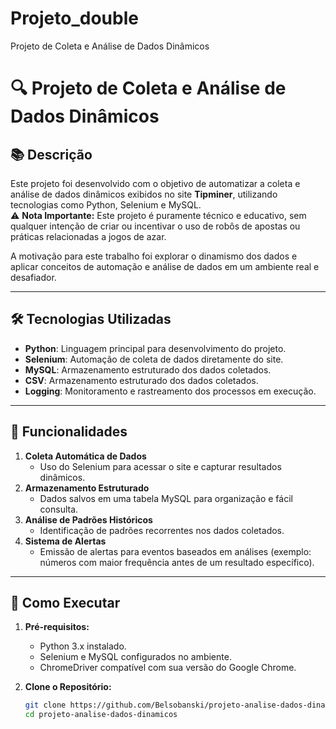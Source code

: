 # Projeto_double
Projeto de Coleta e Análise de Dados Dinâmicos
# 🔍 **Projeto de Coleta e Análise de Dados Dinâmicos**

## 📚 **Descrição**  
Este projeto foi desenvolvido com o objetivo de automatizar a coleta e análise de dados dinâmicos exibidos no site **Tipminer**, utilizando tecnologias como Python, Selenium e MySQL.  
⚠️ **Nota Importante:** Este projeto é puramente técnico e educativo, sem qualquer intenção de criar ou incentivar o uso de robôs de apostas ou práticas relacionadas a jogos de azar.  

A motivação para este trabalho foi explorar o dinamismo dos dados e aplicar conceitos de automação e análise de dados em um ambiente real e desafiador.  

---

## 🛠️ **Tecnologias Utilizadas**  
- **Python**: Linguagem principal para desenvolvimento do projeto.  
- **Selenium**: Automação de coleta de dados diretamente do site.  
- **MySQL**: Armazenamento estruturado dos dados coletados.
- **CSV**: Armazenamento estruturado dos dados coletados.  
- **Logging**: Monitoramento e rastreamento dos processos em execução.  

---

## 🚀 **Funcionalidades**  
1. **Coleta Automática de Dados**  
   - Uso do Selenium para acessar o site e capturar resultados dinâmicos.  
2. **Armazenamento Estruturado**  
   - Dados salvos em uma tabela MySQL para organização e fácil consulta.  
3. **Análise de Padrões Históricos**  
   - Identificação de padrões recorrentes nos dados coletados.  
4. **Sistema de Alertas**  
   - Emissão de alertas para eventos baseados em análises (exemplo: números com maior frequência antes de um resultado específico).  

---

## 📝 **Como Executar**  

1. **Pré-requisitos:**  
   - Python 3.x instalado.  
   - Selenium e MySQL configurados no ambiente.  
   - ChromeDriver compatível com sua versão do Google Chrome.  

2. **Clone o Repositório:**  
   ```bash
   git clone https://github.com/Belsobanski/projeto-analise-dados-dinamicos.git
   cd projeto-analise-dados-dinamicos


